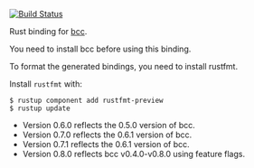 [![Build Status](https://travis-ci.org/rust-bpf/bcc-sys.svg?branch=master)](https://travis-ci.org/rust-bpf/bcc-sys)

Rust binding for [bcc](https://github.com/iovisor/bcc).

You need to install bcc before using this binding.

To format the generated bindings, you need to install rustfmt.

Install `rustfmt` with:
```
$ rustup component add rustfmt-preview
$ rustup update
```
* Version 0.6.0 reflects the 0.5.0 version of bcc.
* Version 0.7.0 reflects the 0.6.1 version of bcc.
* Version 0.7.1 reflects the 0.6.1 version of bcc.
* Version 0.8.0 reflects bcc v0.4.0-v0.8.0 using feature flags.
